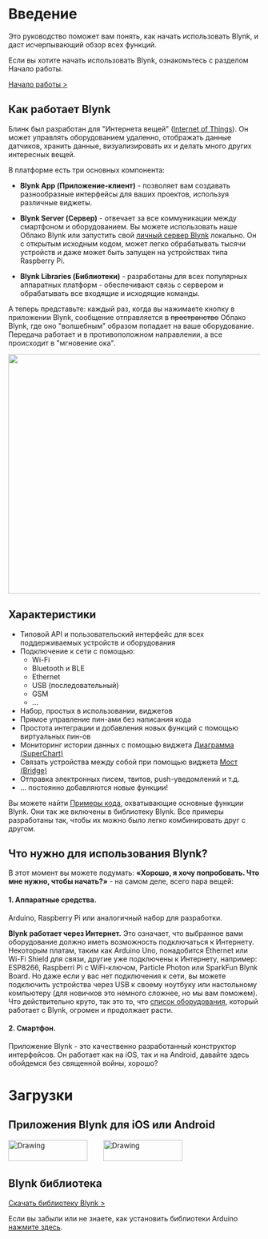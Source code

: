 # Введение
Это руководство поможет вам понять, как начать использовать Blynk, и даст исчерпывающий обзор всех функций.

Если вы хотите начать использовать Blynk, ознакомьтесь с разделом Начало работы.
<br>

[Начало работы >](/#getting-started)

## Как работает Blynk
Блинк был разработан для "Интернета вещей" ([Internet of Things](https://ru.wikipedia.org/wiki/%D0%98%D0%BD%D1%82%D0%B5%D1%80%D0%BD%D0%B5%D1%82_%D0%B2%D0%B5%D1%89%D0%B5%D0%B9)). Он может управлять оборудованием удаленно, отображать данные датчиков, хранить данные, визуализировать их и делать много других интересных вещей.

В платформе есть три основных компонента:

- **Blynk App (Приложение-клиент)** - позволяет вам создавать разнообразные интерфейсы для ваших проектов, используя различные виджеты.

- **Blynk Server (Сервер)** - отвечает за все коммуникации между смартфоном и оборудованием.
Вы можете использовать наше Облако Blynk или запустить свой [личный сервер Blynk](/#blynk-server) локально.
Он с открытым исходным кодом, может легко обрабатывать тысячи устройств и даже может быть запущен на устройствах типа Raspberry Pi.

- **Blynk Libraries (Библиотеки)** - разработаны для всех популярных аппаратных платформ - обеспечивают связь с сервером и
обрабатывать все входящие и исходящие команды.

А теперь представьте: каждый раз, когда вы нажимаете кнопку в приложении Blynk, сообщение отправляется в ~~пространство~~ Облако Blynk, где оно "волшебным" образом попадает на ваше оборудование. Передача работает и в противоположном направлении, а все происходит в "мгновение ока".

<img src="images/architecture.png" style="width: 640px; height:478px"/>

## Характеристики
* Типовой API и пользовательский интерфейс для всех поддерживаемых устройств и оборудования
* Подключение к сети с помощью:
   * Wi-Fi
   * Bluetooth и BLE
   * Ethernet
   * USB (последовательный)
   * GSM
   * ...
* Набор, простых в использовании, виджетов
* Прямое управление пин-ами без написания кода
* Простота интеграции и добавления новых функций с помощью виртуальных пин-ов
* Мониторинг истории данных с помощью виджета [Диаграмма (SuperChart)](/#widgets-displays-superchart)
* Связать устройства между собой при помощью виджета [Мост (Bridge)](/#widgets-other-bridge)
* Отправка электронных писем, твитов, push-уведомлений и т.д.
* ... постоянно добавляются новые функции!

Вы можете найти [Примеры кода](https://github.com/blynkkk/blynk-library/tree/master/examples), охватывающие основные функции Blynk. Они так же включены в библиотеку Blynk. Все примеры разработаны так, чтобы их можно было легко комбинировать друг с другом.

## Что нужно для использования Blynk?
В этот момент вы можете подумать: **«Хорошо, я хочу попробовать. Что мне нужно, чтобы начать?»** - на самом деле, всего пара вещей:

#### **1. Аппаратные средства**. 
Arduino, Raspberry Pi или аналогичный набор для разработки.

**Blynk работает через Интернет.**
Это означает, что выбранное вами оборудование должно иметь возможность подключаться к Интернету. Некоторым платам, таким как Arduino Uno, понадобится Ethernet или Wi-Fi Shield для связи, другие уже подключены к Интернету, например: ESP8266, Raspberri Pi с WiFi-ключом, Particle Photon или SparkFun Blynk Board. Но даже если у вас нет подключения к сети, вы можете подключить устройства через USB к своему ноутбуку или настольному компьютеру (для новичков это немного сложнее, но мы вам поможем).
Что действительно круто, так это то, что [список оборудования](/#support-hardware), который работает с Blynk, огромен и продолжает расти.
  
#### **2. Смартфон**. 
Приложение Blynk - это качественно разработанный конструктор интерфейсов. Он работает как на iOS, так и на Android, давайте здесь обойдемся без священной войны, хорошо?

# Загрузки
## **Приложения Blynk для iOS или Android** <br> 
[<img src="images/appstore-lrg.svg" alt="Drawing" style=" width: 158px; height:42"/>](https://itunes.apple.com/us/app/blynk-control-arduino-raspberry/id808760481?ls=1&mt=8)  &nbsp; &nbsp; &nbsp; &nbsp;[<img src="https://play.google.com/intl/en_us/badges/images/apps/en-play-badge.png" alt="Drawing" style=" width: 158px; height:42px"/>](https://play.google.com/store/apps/details?id=cc.blynk)

## **Blynk библиотека** <br>
[Скачать библиотеку Blynk >](https://github.com/blynkkk/blynk-library/releases/latest)

Если вы забыли или не знаете, как установить библиотеки Arduino [нажмите здесь](http://www.arduino.cc/en/guide/libraries).
